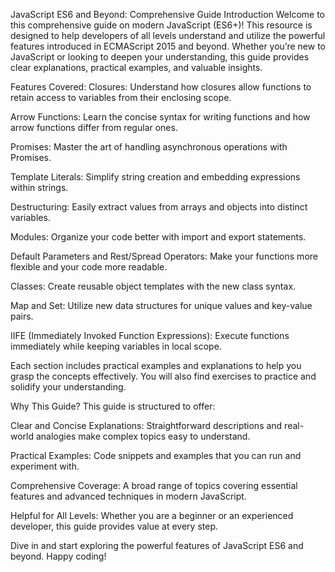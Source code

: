 JavaScript ES6 and Beyond: Comprehensive Guide
Introduction
Welcome to this comprehensive guide on modern JavaScript (ES6+)! This resource is designed to help developers of all levels understand and utilize the powerful features introduced in ECMAScript 2015 and beyond. Whether you’re new to JavaScript or looking to deepen your understanding, this guide provides clear explanations, practical examples, and valuable insights.

Features Covered:
Closures: Understand how closures allow functions to retain access to variables from their enclosing scope.

Arrow Functions: Learn the concise syntax for writing functions and how arrow functions differ from regular ones.

Promises: Master the art of handling asynchronous operations with Promises.

Template Literals: Simplify string creation and embedding expressions within strings.

Destructuring: Easily extract values from arrays and objects into distinct variables.

Modules: Organize your code better with import and export statements.

Default Parameters and Rest/Spread Operators: Make your functions more flexible and your code more readable.

Classes: Create reusable object templates with the new class syntax.

Map and Set: Utilize new data structures for unique values and key-value pairs.

IIFE (Immediately Invoked Function Expressions): Execute functions immediately while keeping variables in local scope.

Each section includes practical examples and explanations to help you grasp the concepts effectively. You will also find exercises to practice and solidify your understanding.

Why This Guide?
This guide is structured to offer:

Clear and Concise Explanations: Straightforward descriptions and real-world analogies make complex topics easy to understand.

Practical Examples: Code snippets and examples that you can run and experiment with.

Comprehensive Coverage: A broad range of topics covering essential features and advanced techniques in modern JavaScript.

Helpful for All Levels: Whether you are a beginner or an experienced developer, this guide provides value at every step.

Dive in and start exploring the powerful features of JavaScript ES6 and beyond. Happy coding!
